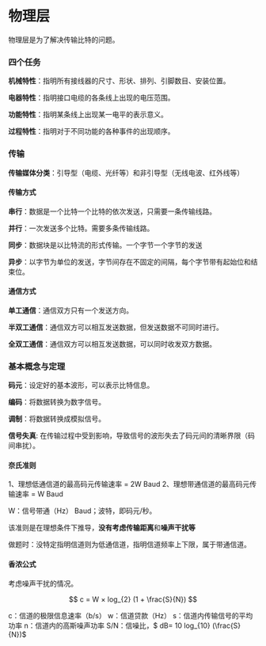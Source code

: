 # 物理层

物理层是为了解决传输比特的问题。


### 四个任务

**机械特性**：指明所有接线器的尺寸、形状、排列、引脚数目、安装位置。

**电器特性**：指明接口电缆的各条线上出现的电压范围。

**功能特性**：指明某条线上出现某一电平的表示意义。

**过程特性**：指明对于不同功能的各种事件的出现顺序。

### 传输

**传输媒体分类**：引导型（电缆、光纤等）和非引导型（无线电波、红外线等）

#### 传输方式

**串行**：数据是一个比特一个比特的依次发送，只需要一条传输线路。

**并行**：一次发送多个比特。需要多条传输线路。

**同步**：数据块是以比特流的形式传输。一个字节一个字节的发送

**异步**：以字节为单位的发送，字节间存在不固定的间隔，每个字节带有起始位和结束位。

#### 通信方式
**单工通信**：通信双方只有一个发送方向。

**半双工通信**：通信双方可以相互发送数据，但发送数据不可同时进行。

**全双工通信**：通信双方可以相互发送数据，可以同时收发双方数据。

### 基本概念与定理
**码元**：设定好的基本波形，可以表示比特信息。

**编码**：将数据转换为数字信号。

**调制**：将数据转换成模拟信号。

**信号失真**: 在传输过程中受到影响，导致信号的波形失去了码元间的清晰界限（码间串扰）。

#### 奈氏准则
1、理想低通信道的最高码元传输速率 = 2W Baud 
2、理想带通信道的最高码元传输速率 = W Baud

W：信号带通（Hz） Baud；波特，即码元/秒。

该准则是在理想条件下推导，**没有考虑传输距离**和**噪声干扰等**

做题时：没特定指明信道则为低通信道，指明信道频率上下限，属于带通信道。

#### 香浓公式
考虑噪声干扰的情况。

$$
c = W × log_{2} (1 + \frac{S}{N}) 
$$

c：信道的极限信息速率（b/s）
w：信道贷款（Hz）
s：信道内传输信号的平均功率
n：信道内的高斯噪声功率
S/N：信噪比，$ dB= 10 log_{10} (\frac{S}{N})$